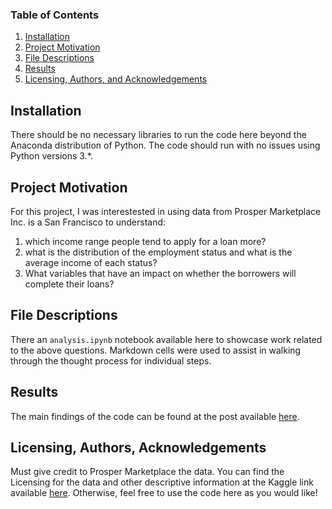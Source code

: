 ### Table of Contents

1. [Installation](#installation)
2. [Project Motivation](#motivation)
3. [File Descriptions](#files)
4. [Results](#results)
5. [Licensing, Authors, and Acknowledgements](#licensing)

## Installation <a name="installation"></a>

There should be no necessary libraries to run the code here beyond the Anaconda distribution of Python. The code should run with no issues using Python versions 3.\*.

## Project Motivation<a name="motivation"></a>

For this project, I was interestested in using data from Prosper Marketplace Inc. is a San Francisco to understand:

1. which income range people tend to apply for a loan more?
2. what is the distribution of the employment status and what is the average income of each status?
3. What variables that have an impact on whether the borrowers will complete their loans?

## File Descriptions <a name="files"></a>

There an `analysis.ipynb` notebook available here to showcase work related to the above questions. Markdown cells were used to assist in walking through the thought process for individual steps.

## Results<a name="results"></a>

The main findings of the code can be found at the post available [here](https://medium.com/@josh_2774/how-do-you-become-a-developer-5ef1c1c68711).

## Licensing, Authors, Acknowledgements<a name="licensing"></a>

Must give credit to Prosper Marketplace the data. You can find the Licensing for the data and other descriptive information at the Kaggle link available [here](https://www.kaggle.com/code/shikhar07/loan-data-from-prosper). Otherwise, feel free to use the code here as you would like!
